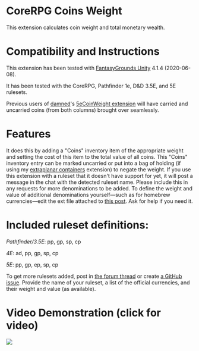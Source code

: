 # CoreRPG Coins Weight
This extension calculates coin weight and total monetary wealth.

# Compatibility and Instructions
This extension has been tested with [FantasyGrounds Unity](https://www.fantasygrounds.com/home/FantasyGroundsUnity.php) 4.1.4 (2020-06-08).

It has been tested with the CoreRPG, Pathfinder 1e, D&D 3.5E, and 5E rulesets.

Previous users of [damned](https://www.fantasygrounds.com/forums/member.php?19192-damned)'s [5eCoinWeight extension](https://www.fantasygrounds.com/forums/showthread.php?41109-The-weight-of-the-coins&p=387476&viewfull=1#post387476) will have carried and uncarried coins (from both columns) brought over seamlessly. 

# Features
It does this by adding a "Coins" inventory item of the appropriate weight and setting the cost of this item to the total value of all coins.
This "Coins" inventory entry can be marked uncarried or put into a bag of holding (if using my [extraplanar containers](https://www.fantasygrounds.com/forums/showthread.php?67126-PFRPG-Extraplanar-Containers) extension) to negate the weight. If you use this extension with a ruleset that it doesn't have support for yet, it will post a message in the chat with the detected ruleset name. Please include this in any requests for more denominations to be added. To define the weight and value of additional denominations yourself—such as for homebrew currencies—edit the ext file attached to [this post](https://www.fantasygrounds.com/forums/showthread.php?67228-CoreRPG-Coins-Weight&p=588689&viewfull=1#post588689). Ask for help if you need it.

# Included ruleset definitions:
*Pathfinder/3.5E*: pp, gp, sp, cp

*4E*: ad, pp, gp, sp, cp

*5E*: pp, gp, ep, sp, cp

To get more rulesets added, post in [the forum thread](https://www.fantasygrounds.com/forums/showthread.php?67228-CoreRPG-Coins-Weight) or create [a GitHub issue](https://github.com/bmos/FG-CoreRPG-Coins-Weight/issues/new).
Provide the name of your ruleset, a list of the official currencies, and their weight and value (as available).

# Video Demonstration (click for video)
[<img src="https://i.ytimg.com/vi_webp/7X2PlfZ2bgE/hqdefault.webp">](https://www.youtube.com/watch?v=7X2PlfZ2bgE)
